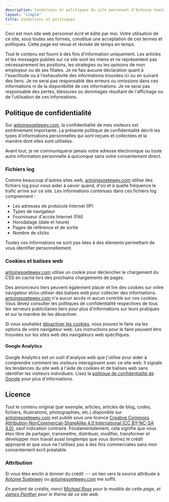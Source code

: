 ```yaml
---
description: Conditions et politiques du site personnel d'Antoine Soetewey
layout: "simple"
title: Conditions et politiques
---
```


Ceci est mon site web personnel écrit et édité par moi. Votre utilisation de ce site, sous toutes ses formes, constitue une acceptation de ces termes et politiques. Cette page est revue et révisée de temps en temps.

Tout le contenu est fourni à des fins d'information uniquement. Les articles et les messages publiés sur ce site sont les miens et ne représentent pas nécessairement les positions, les stratégies ou les opinions de mon employeur ou de ses filiales. Je ne fais aucune déclaration quant à l'exactitude ou à l'exhaustivité des informations trouvées ici ou en suivant des liens. Je ne serai pas responsable des erreurs ou omissions dans ces informations ni de la disponibilité de ces informations. Je ne serai pas responsable des pertes, blessures ou dommages résultant de l'affichage ou de l'utilisation de ces informations.

## Politique de confidentialité

Sur [antoinesoetewey.com](/fr/), la confidentialité de mes visiteurs est extrêmement importante. La présente politique de confidentialité décrit les types d'informations personnelles qui sont reçues et collectées et la manière dont elles sont utilisées.

Avant tout, je ne communiquerai jamais votre adresse électronique ou toute autre information personnelle à quiconque sans votre consentement direct.

### Fichiers log

Comme beaucoup d'autres sites web, [antoinesoetewey.com](/fr/) utilise des fichiers log pour nous aider à savoir quand, d'où et à quelle fréquence le trafic arrive sur ce site. Les informations contenues dans ces fichiers log comprennent :

- Les adresses de protocole Internet (IP)
- Types de navigateur
- Fournisseur d'accès Internet (FAI)
- Horodatage (date et heure)
- Pages de référence et de sortie
- Nombre de clicks

Toutes ces informations ne sont pas liées à des éléments permettant de vous identifier personnellement.

### Cookies et balises web

[antoinesoetewey.com](/fr/) utilise un cookie pour déclencher le chargement du CSS en cache lors des prochains chargements de pages.

Des annonceurs tiers peuvent également placer et lire des cookies sur votre navigateur et/ou utiliser des balises web pour collecter des informations. [antoinesoetewey.com](/fr/) n'a aucun accès ni aucun contrôle sur ces cookies. Vous devez consulter les politiques de confidentialité respectives de tous les serveurs publicitaires tiers pour plus d'informations sur leurs pratiques et sur la manière de les désactiver.

Si vous souhaitez <a href="https://www.cookiesandyou.com/disable-cookies/" target="_blank" rel="noopener">désactiver les cookies</a>, vous pouvez le faire via les options de votre navigateur web. Les instructions pour le faire peuvent être trouvées sur les sites web des navigateurs web spécifiques.

<!---#### Amazon

Amazon, un réseau de marketing d'affiliation tiers, utilise des cookies pour s'assurer que je reçois une commission lorsque vous achetez un produit après avoir cliqué sur un lien ou une bannière publicitaire qui vous dirige vers le site de l'un de leurs marchands. Lisez l'<a href="https://www.amazon.com/gp/help/customer/display.html?nodeId=468496" target="_blank" rel="noopener">avis de confidentialité d'Amazon</a>.
-->

#### Google Analytics

Google Analytics est un outil d'analyse web que j'utilise pour aider à comprendre comment les visiteurs interagissent avec ce site web. Il signale les tendances du site web à l'aide de cookies et de balises web sans identifier les visiteurs individuels. Lisez la <a href="https://policies.google.com/privacy?hl=en" target="_blank" rel="noopener">politique de confidentialité de Google</a> pour plus d'informations.

<!---
## Politique de divulgation

Je gagne de l'argent sur ce site grâce à des programmes d'affiliation. Si vous cliquez sur un lien d'affiliation ou une bannière publicitaire et achetez le produit, vous aidez à soutenir ce site web car je recevrai un pourcentage de cette vente.

Qu'est-ce que cela signifie pour vous :

* Je suis devenu affilié pour compenser les coûts de fonctionnement et de maintenance de ce site web. Lorsque j'ai un contrôle direct sur les publicités diffusées sur ce site web, je propose uniquement des produits directement liés au sujet de ce site web et des produits pour lesquels un lecteur/abonné aurait un véritable intérêt ou dont il aurait besoin.
* Je ne recommande pas et ne recommanderai pas un produit juste pour gagner de l'argent.
* Je ne laisse pas la rémunération que je reçois influencer le contenu, les sujets, les publications ou les opinions exprimées sur ce site web.
* Je respecte et apprécie trop mes lecteurs pour écrire autre chose que mes propres opinions et conseils authentiques et objectifs.

Tout comme ce site web, ma politique de divulgation est un travail en cours. Au fur et à mesure que les flux de revenus évoluent, cette page évoluera également.
-->

## Licence

Tout le contenu original (par exemple, articles, articles de blog, codes, fichiers, illustrations, photographies, etc.) disponible sur [antoinesoetewey.com](/fr/) est publié sous une licence <a href="https://creativecommons.org/licenses/by-nc-sa/4.0/" target="_blank" rel="noopener">Creative Commons Attribution-NonCommercial-ShareAlike 4.0 International (CC BY-NC-SA 4.0)</a>, sauf indication contraire. Fondamentalement, cela signifie que vous êtes libre de partager, transmettre, distribuer, modifier, transformer et développer mon travail aussi longtemps que vous donnez le crédit approprié et que vous ne l'utilisez pas à des fins commerciales sans mon consentement écrit préalable.

### Attribution

Si vous êtes enclin à donner du crédit --- un lien vers la source attribuée à [Antoine Soetewey](/fr/) ou [antoinesoetewey.com](/fr/) me suffit.

*En parlant de crédits, merci <a href="https://mademistakes.com" target="_blank" rel="noopener">Michael Rose</a> pour le modèle de cette page, et <a href="https://jamespanther.com/" target="_blank" rel="noopener">James Panther</a> pour le thème de ce site web.*
